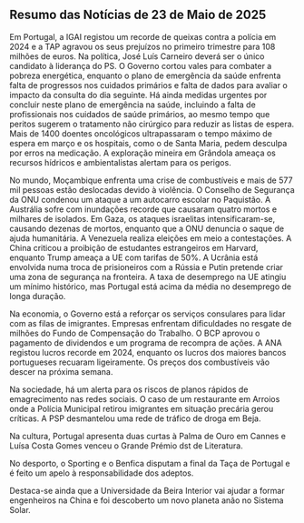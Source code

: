 ## Resumo das Notícias de 23 de Maio de 2025

Em Portugal, a IGAI registou um recorde de queixas contra a polícia em 2024 e a TAP agravou os seus prejuízos no primeiro trimestre para 108 milhões de euros. Na política, José Luís Carneiro deverá ser o único candidato à liderança do PS. O Governo cortou vales para combater a pobreza energética, enquanto o plano de emergência da saúde enfrenta falta de progressos nos cuidados primários e falta de dados para avaliar o impacto da consulta do dia seguinte. Há ainda medidas urgentes por concluir neste plano de emergência na saúde, incluindo a falta de profissionais nos cuidados de saúde primários, ao mesmo tempo que peritos sugerem o tratamento não cirúrgico para reduzir as listas de espera. Mais de 1400 doentes oncológicos ultrapassaram o tempo máximo de espera em março e os hospitais, como o de Santa Maria, pedem desculpa por erros na medicação. A exploração mineira em Grândola ameaça os recursos hídricos e ambientalistas alertam para os perigos.

No mundo, Moçambique enfrenta uma crise de combustíveis e mais de 577 mil pessoas estão deslocadas devido à violência. O Conselho de Segurança da ONU condenou um ataque a um autocarro escolar no Paquistão. A Austrália sofre com inundações recorde que causaram quatro mortos e milhares de isolados. Em Gaza, os ataques israelitas intensificaram-se, causando dezenas de mortos, enquanto que a ONU denuncia o saque de ajuda humanitária. A Venezuela realiza eleições em meio a contestações. A China criticou a proibição de estudantes estrangeiros em Harvard, enquanto Trump ameaça a UE com tarifas de 50%. A Ucrânia está envolvida numa troca de prisioneiros com a Rússia e Putin pretende criar uma zona de segurança na fronteira. A taxa de desemprego na UE atingiu um mínimo histórico, mas Portugal está acima da média no desemprego de longa duração.

Na economia, o Governo está a reforçar os serviços consulares para lidar com as filas de imigrantes. Empresas enfrentam dificuldades no resgate de milhões do Fundo de Compensação do Trabalho. O BCP aprovou o pagamento de dividendos e um programa de recompra de ações. A ANA registou lucros recorde em 2024, enquanto os lucros dos maiores bancos portugueses recuaram ligeiramente. Os preços dos combustíveis vão descer na próxima semana.

Na sociedade, há um alerta para os riscos de planos rápidos de emagrecimento nas redes sociais. O caso de um restaurante em Arroios onde a Polícia Municipal retirou imigrantes em situação precária gerou críticas. A PSP desmantelou uma rede de tráfico de droga em Beja.

Na cultura, Portugal apresenta duas curtas à Palma de Ouro em Cannes e Luísa Costa Gomes venceu o Grande Prémio dst de Literatura.

No desporto, o Sporting e o Benfica disputam a final da Taça de Portugal e é feito um apelo à responsabilidade dos adeptos.

Destaca-se ainda que a Universidade da Beira Interior vai ajudar a formar engenheiros na China e foi descoberto um novo planeta anão no Sistema Solar.